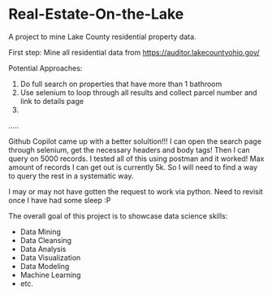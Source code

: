 # Real-Estate-On-the-Lake
A project to mine Lake County residential property data.

First step: Mine all residential data from https://auditor.lakecountyohio.gov/

Potential Approaches:
1) Do full search on properties that have more than 1 bathroom
2) Use selenium to loop through all results and collect parcel number and link to details page
3) 

.....

Github Copilot came up with a better solultion!!! I can open the search page through selenium, get the necessary headers and body tags!
Then I can query on 5000 records. I tested all of this using postman and it worked! Max amount of records I can get out is currently 5k. So I will need to find a way to query the rest in a systematic way.

I may or may not have gotten the request to work via python. Need to revisit once I have had some sleep :P


The overall goal of this project is to showcase data science skills:
- Data Mining
- Data Cleansing
- Data Analysis
- Data Visualization
- Data Modeling
- Machine Learning
- etc.